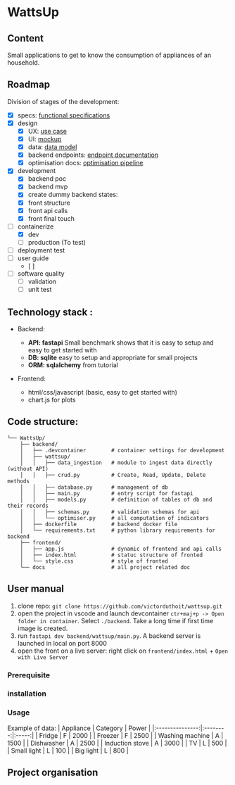 # WattsUp

## Content
Small applications to get to know the consumption of appliances of an household.

## Roadmap

Division of stages of the development:

- [x] specs: [functional specifications](./docs/specifications.md)
- [x] design
  - [x] UX: [use case](./docs/xp-use-case.png)
  - [x] UI: [mockup](./docs/frontend-mockup.png)
  - [x] data: [data model](./docs/datamodel.png)
  - [x] backend endpoints: [endpoint documentation](./docs/api-endpoints.md)
  - [x] optimisation docs: [optimisation pipeline](./docs/optimisation.md) 

- [x] development
  - [x] backend poc
  - [x] backend mvp
  - [x] create dummy backend states:
  - [x] front structure
  - [x] front api calls
  - [x] front final touch

- [ ] containerize
  - [x] dev
  - [ ] production (To test)
- [ ] deployment test
- [ ] user guide
  - [ ] 
- [ ] software quality
  - [ ] validation 
  - [ ] unit test

## Technology stack :

- Backend:
  - **API: fastapi** Small benchmark shows that it is easy to setup and easy to get started with
  - **DB: sqlite** easy to setup and appropriate for small projects
  - **ORM: sqlalchemy** from tutorial

- Frontend:
  - html/css/javascript (basic, easy to get started with)
  - chart.js for plots

## Code structure:
```
└── WattsUp/
    ├── backend/
    │   ├── .devcontainer        # container settings for development
    │   ├── wattsup/
    │   │   ├── data_ingestion   # module to ingest data directly (without API)
    │   │   ├── crud.py          # Create, Read, Update, Delete methods
    │   │   ├── database.py      # management of db
    │   │   ├── main.py          # entry script for fastapi
    │   │   ├── models.py        # definition of tables of db and their records
    │   │   ├── schemas.py       # validation schemas for api
    │   │   └── optimiser.py     # all computation of indicators
    │   ├── dockerfile           # backend docker file
    │   └── requirements.txt     # python library requirements for backend
    ├── frontend/
    │   ├── app.js               # dynamic of frontend and api calls
    │   ├── index.html           # statuc structure of fronted 
    │   └── style.css            # style of fronted
    └── docs                     # all project related doc
```

## User manual

1. clone repo: `git clone https://github.com/victorduthoit/wattsup.git`
2. open the project in vscode and launch devcontainer `ctr+maj+p -> Open folder in container`. Select `./backend`. Take a long time if first time image is created.
3. run `fastapi dev backend/wattsup/main.py`. A backend server is launched in local on port 8000
4. open the front on a live server: right click on `frontend/index.html` + `Open with Live Server`

### Prerequisite

### installation

### Usage

Example of data:
| Appliance       | Category | Power |
|:---------------:|:--------:|:-----:|
| Fridge          | F        | 2000  |
| Freezer         | F        | 2500  |
| Washing machine | A        | 1500  |
| Dishwasher      | A        | 2500  |
| Induction stove | A        | 3000  |
| TV              | L        |  500  |
| Small light     | L        |  100  |
| Big light       | L        |  800  |

## Project organisation

